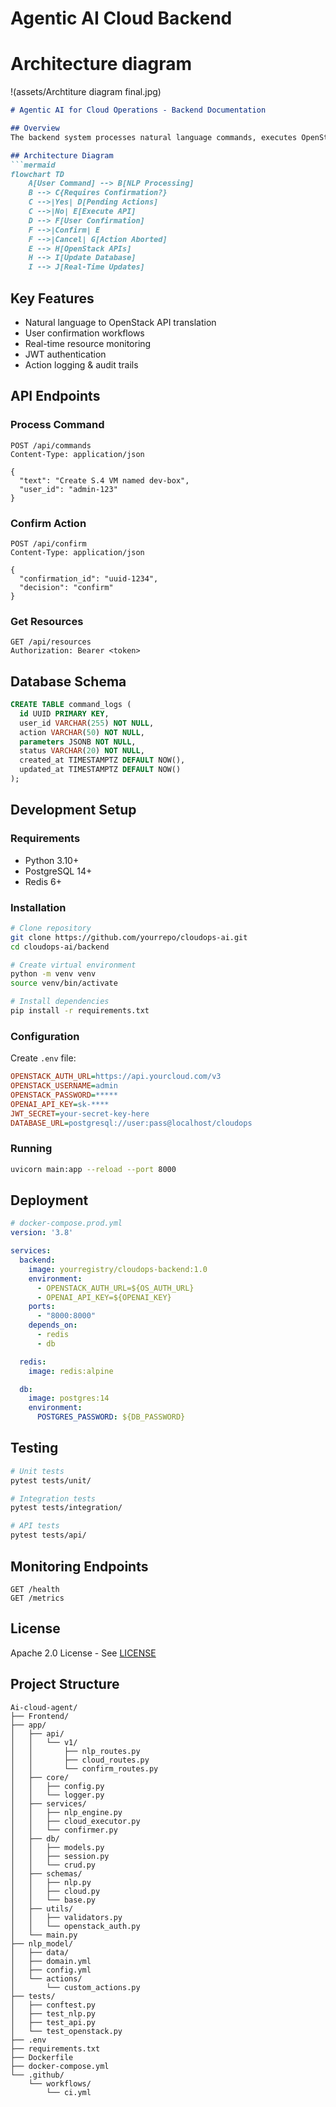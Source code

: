 # Agentic AI Cloud Backend

# Architecture diagram
!(assets/Archtiture diagram final.jpg)


```markdown
# Agentic AI for Cloud Operations - Backend Documentation

## Overview
The backend system processes natural language commands, executes OpenStack operations, and manages secure workflows. Built with Python/FastAPI, it integrates NLP processing, cloud API orchestration, and real-time communication.

## Architecture Diagram
```mermaid
flowchart TD
    A[User Command] --> B[NLP Processing]
    B --> C{Requires Confirmation?}
    C -->|Yes| D[Pending Actions]
    C -->|No| E[Execute API]
    D --> F[User Confirmation]
    F -->|Confirm| E
    F -->|Cancel| G[Action Aborted]
    E --> H[OpenStack APIs]
    H --> I[Update Database]
    I --> J[Real-Time Updates]
```

## Key Features
- Natural language to OpenStack API translation
- User confirmation workflows
- Real-time resource monitoring
- JWT authentication
- Action logging & audit trails

## API Endpoints

### Process Command
```http
POST /api/commands
Content-Type: application/json

{
  "text": "Create S.4 VM named dev-box",
  "user_id": "admin-123"
}
```

### Confirm Action
```http
POST /api/confirm
Content-Type: application/json

{
  "confirmation_id": "uuid-1234",
  "decision": "confirm"
}
```

### Get Resources
```http
GET /api/resources
Authorization: Bearer <token>
```

## Database Schema
```sql
CREATE TABLE command_logs (
  id UUID PRIMARY KEY,
  user_id VARCHAR(255) NOT NULL,
  action VARCHAR(50) NOT NULL,
  parameters JSONB NOT NULL,
  status VARCHAR(20) NOT NULL,
  created_at TIMESTAMPTZ DEFAULT NOW(),
  updated_at TIMESTAMPTZ DEFAULT NOW()
);
```

## Development Setup

### Requirements
- Python 3.10+
- PostgreSQL 14+
- Redis 6+

### Installation
```bash
# Clone repository
git clone https://github.com/yourrepo/cloudops-ai.git
cd cloudops-ai/backend

# Create virtual environment
python -m venv venv
source venv/bin/activate

# Install dependencies
pip install -r requirements.txt
```

### Configuration
Create `.env` file:
```ini
OPENSTACK_AUTH_URL=https://api.yourcloud.com/v3
OPENSTACK_USERNAME=admin
OPENSTACK_PASSWORD=*****
OPENAI_API_KEY=sk-****
JWT_SECRET=your-secret-key-here
DATABASE_URL=postgresql://user:pass@localhost/cloudops
```

### Running
```bash
uvicorn main:app --reload --port 8000
```

## Deployment
```yaml
# docker-compose.prod.yml
version: '3.8'

services:
  backend:
    image: yourregistry/cloudops-backend:1.0
    environment:
      - OPENSTACK_AUTH_URL=${OS_AUTH_URL}
      - OPENAI_API_KEY=${OPENAI_KEY}
    ports:
      - "8000:8000"
    depends_on:
      - redis
      - db

  redis:
    image: redis:alpine

  db:
    image: postgres:14
    environment:
      POSTGRES_PASSWORD: ${DB_PASSWORD}
```

## Testing
```bash
# Unit tests
pytest tests/unit/

# Integration tests
pytest tests/integration/

# API tests
pytest tests/api/
```

## Monitoring Endpoints
```http
GET /health
GET /metrics
```

## License
Apache 2.0 License - See [LICENSE](LICENSE)

## Project Structure
```
Ai-cloud-agent/
├── Frontend/
├── app/
│   ├── api/
│   │   └── v1/
│   │       ├── nlp_routes.py
│   │       ├── cloud_routes.py
│   │       └── confirm_routes.py
│   ├── core/
│   │   ├── config.py
│   │   └── logger.py
│   ├── services/
│   │   ├── nlp_engine.py
│   │   ├── cloud_executor.py
│   │   └── confirmer.py
│   ├── db/
│   │   ├── models.py
│   │   ├── session.py
│   │   └── crud.py
│   ├── schemas/
│   │   ├── nlp.py
│   │   ├── cloud.py
│   │   └── base.py
│   ├── utils/
│   │   ├── validators.py
│   │   └── openstack_auth.py
│   └── main.py
├── nlp_model/
│   ├── data/
│   ├── domain.yml
│   ├── config.yml
│   └── actions/
│       └── custom_actions.py
├── tests/
│   ├── conftest.py
│   ├── test_nlp.py
│   ├── test_api.py
│   └── test_openstack.py
├── .env
├── requirements.txt
├── Dockerfile
├── docker-compose.yml
└── .github/
    └── workflows/
        └── ci.yml
```
